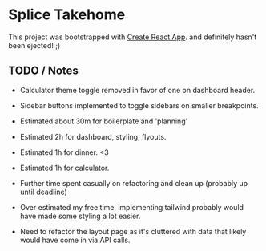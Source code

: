 # Splice Takehome

This project was bootstrapped with [Create React App](https://github.com/facebook/create-react-app). and definitely hasn't been ejected! ;)

## TODO / Notes

- Calculator theme toggle removed in favor of one on dashboard header.
- Sidebar buttons implemented to toggle sidebars on smaller breakpoints.

- Estimated about 30m for boilerplate and 'planning'
- Estimated 2h for dashboard, styling, flyouts.
- Estimated 1h for dinner. <3
- Estimated 1h for calculator.
- Further time spent casually on refactoring and clean up (probably up until deadline)

- Over estimated my free time, implementing tailwind probably would have made some styling a lot easier.
- Need to refactor the layout page as it's cluttered with data that likely would have come in via API calls.
